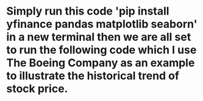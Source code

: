 # Simply run this code 'pip install yfinance pandas matplotlib seaborn' in a new terminal then we are all set to run the following code which I use The Boeing Company as an example to illustrate the historical trend of stock price.
